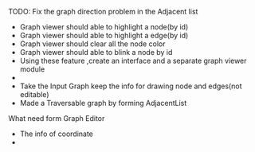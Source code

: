 TODO:
Fix the graph direction problem in the Adjacent list
- Graph viewer should able to highlight a node(by id) 
- Graph viewer should able to highlight a edge(by id)
- Graph viewer should clear all the node color
- Graph viewer should able to blink a node by id
- Using these feature ,create an interface and a separate graph viewer module
- 
- Take the Input Graph keep the info for drawing node and edges(not editable)
- Made a Traversable graph by forming AdjacentList

What need form Graph Editor
- The info of coordinate
- 